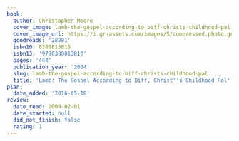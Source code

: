 ```yaml
---
book:
  author: Christopher Moore
  cover_image: lamb-the-gospel-according-to-biff-christs-childhood-pal.jpg
  cover_image_url: https://i.gr-assets.com/images/S/compressed.photo.goodreads.com/books/1331419009l/28881._SX98_.jpg
  goodreads: '28881'
  isbn10: 0380813815
  isbn13: '9780380813810'
  pages: '444'
  publication_year: '2004'
  slug: lamb-the-gospel-according-to-biff-christs-childhood-pal
  title: 'Lamb: The Gospel According to Biff, Christ''s Childhood Pal'
plan:
  date_added: '2016-05-18'
review:
  date_read: 2009-02-01
  date_started: null
  did_not_finish: false
  rating: 1
---
```

